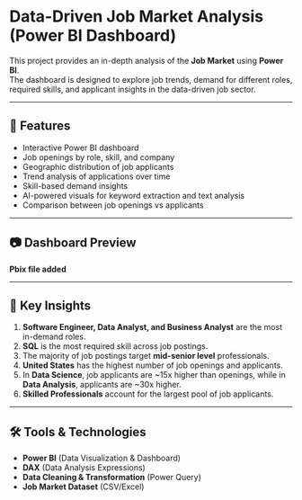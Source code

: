#  Data-Driven Job Market Analysis (Power BI Dashboard)

This project provides an in-depth analysis of the **Job Market** using **Power BI**.  
The dashboard is designed to explore job trends, demand for different roles, required skills, and applicant insights in the data-driven job sector.

---

## 🚀 Features
- Interactive Power BI dashboard
- Job openings by role, skill, and company
- Geographic distribution of job applicants
- Trend analysis of applications over time
- Skill-based demand insights
- AI-powered visuals for keyword extraction and text analysis
- Comparison between job openings vs applicants

---

## 📷 Dashboard Preview
**Pbix file added**

---

## 🔑 Key Insights
1. **Software Engineer, Data Analyst, and Business Analyst** are the most in-demand roles.  
2. **SQL** is the most required skill across job postings.  
3. The majority of job postings target **mid-senior level** professionals.  
4. **United States** has the highest number of job openings and applicants.  
5. In **Data Science**, job applicants are ~15x higher than openings, while in **Data Analysis**, applicants are ~30x higher.  
6. **Skilled Professionals** account for the largest pool of job applicants.  

---

## 🛠 Tools & Technologies
- **Power BI** (Data Visualization & Dashboard)
- **DAX** (Data Analysis Expressions)
- **Data Cleaning & Transformation** (Power Query)
- **Job Market Dataset** (CSV/Excel)


